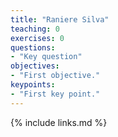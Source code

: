 ```yaml
---
title: "Raniere Silva"
teaching: 0
exercises: 0
questions:
- "Key question"
objectives:
- "First objective."
keypoints:
- "First key point."
---
```


{% include links.md %}
